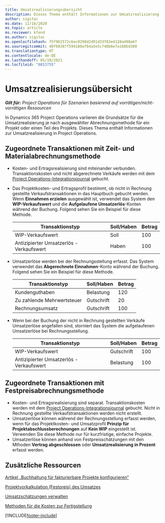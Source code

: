 ```yaml
---
title: Umsatzrealisierungsübersicht
description: Dieses Thema enthält Informationen zur Umsatzrealisierung in Project Operations.
author: sigitac
ms.date: 11/16/2020
ms.topic: article
ms.reviewer: kfend
ms.author: sigitac
ms.openlocfilehash: f5f962572c6ec0298d2d91d33f83e4120a498a6f
ms.sourcegitcommit: 40f68387f594180af64a5e5c748b6efa188bd300
ms.translationtype: HT
ms.contentlocale: de-DE
ms.lasthandoff: 05/10/2021
ms.locfileid: "6013755"
---
```

# <a name="revenue-recognition-overview"></a>Umsatzrealisierungsübersicht

_**Gilt für:** Project Operations für Szenarien basierend auf vorrätigen/nicht-vorrätigen Ressourcen_

In Dynamics 365 Project Operations variieren die Grundsätze für die Umsatzrealisierung je nach ausgewählter Abrechnungsmethode für ein Projekt oder einen Teil des Projekts. Dieses Thema enthält Informationen zur Umsatzrealisierung in Project Operations.

## <a name="transactions-accounted-using-time-and-material-billing-method"></a>Zugeordnete Transaktionen mit Zeit- und Materialabrechnungsmethode

- Kosten- und Ertragsrealisierung sind miteinander verbunden. Transaktionskosten und nicht abgerechnete Verkäufe werden mit dem [Project Operations-Integrationsjournal](../project-accounting/project-operations-integration-journal.md) gebucht.
- Das Projektkosten- und Ertragsprofil bestimmt, ob nicht in Rechnung gestellte Verkaufstransaktionen in das Hauptbuch gebucht werden. Wenn **Einnahmen erzielen** ausgewählt ist, verwendet das System den **WIP-Verkaufswert** und die **Aufgelaufene Umsatzerlös**-Konten während der Buchung. Folgend sehen Sie ein Beispiel für diese Methode.  

  | Transaktionstyp | Soll/Haben | Betrag |
  | --- | --- | --- |
  | WIP-Verkaufswert | Soll | 100 |
  | Antizipierter Umsatzerlös - Verkaufswert | Haben | 100 |

- Umsatzerlöse werden bei der Rechnungsstellung erfasst. Das System verwendet das **Abgerechnete Einnahmen**-Konto während der Buchung. Folgend sehen Sie ein Beispiel für diese Methode.  

  | Transaktionstyp | Soll/Haben | Betrag |
  | --- | --- | --- |
  | Kundenguthaben | Belastung | 120 |
  | Zu zahlende Mehrwertsteuer | Gutschrift | 20 |
  | Rechnungsumsatz | Gutschrift | 100 |

- Wenn bei der Buchung der nicht in Rechnung gestellten Verkäufe Umsatzerlöse angefallen sind, storniert das System die aufgelaufenen Umsatzerlöse bei Rechnungsstellung.

  | Transaktionstyp | Soll/Haben | Betrag |
  | --- | --- | --- |
  | WIP-Verkaufswert | Gutschrift | 100 |
  | Antizipierter Umsatzerlös - Verkaufswert | Belastung | 100 |

## <a name="transactions-accounted-using-the-fixed-price-billing-method"></a>Zugeordnete Transaktionen mit Festpreisabrechnungsmethode

- Kosten- und Ertragsrealisierung sind separat. Transaktionskosten werden mit dem [Project Operations-Integrationsjournal](../project-accounting/project-operations-integration-journal.md) gebucht. Nicht in Rechnung gestellte Verkaufstransaktionen werden nicht erstellt.
- Umsatzerlöse können während der Rechnungsstellung erfasst werden, wenn für das Projektkosten- und Umsatzprofil **Prinzip für Projektabschlussberechnungen** auf **Kein WIP** eingestellt ist. Verwenden Sie diese Methode nur für kurzfristige, einfache Projekte.
- Umsatzerlöse können anhand von Festpreisschätzungen mit den Mthoden **Vertrag abgeschlossen** oder **Umsatzrealisierung in Prozent** erfasst werden.

## <a name="additional-resources"></a>Zusätzliche Ressourcen
[Artikel „Buchhaltung für fakturierbare Projekte konfigurieren“](../project-accounting/configure-accounting-billable-projects.md)

[Projektvorkalkulation (Festpreis) des Umsatzes](rev-rec-percentage-completion-method.md)

[Umsatzschätzungen verwalten](rev-rec-completed-contract-method.md)

[Methoden für die Kosten zur Fertigstellung](cost-complete-methods.md)


[!INCLUDE[footer-include](../includes/footer-banner.md)]
